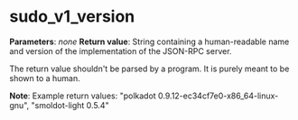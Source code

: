 # sudo_v1_version

**Parameters**: *none*
**Return value**: String containing a human-readable name and version of the implementation of the JSON-RPC server.

The return value shouldn't be parsed by a program. It is purely meant to be shown to a human.

**Note**: Example return values: "polkadot 0.9.12-ec34cf7e0-x86_64-linux-gnu", "smoldot-light 0.5.4"
